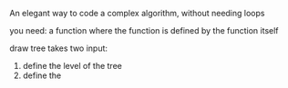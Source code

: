 An elegant way to code a complex algorithm, without needing loops

you need:
a function
where the function is defined by the function itself


draw tree takes two input:

1. define the level of the tree
2. define the 